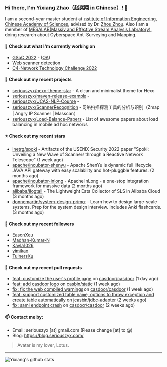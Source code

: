 ### Hi there, I'm [Yixiang Zhao（赵奕翔 in Chinese）](https://seriouszyx.github.io/homepage/)! 👋 

I am a second-year master student at [Institute of Information Engineering](http://www.iie.ac.cn/), [Chinese Academy of Sciences](https://www.cas.cn/), advised by Dr. [Zhou Zhou](http://people.ucas.edu.cn/~zhouzhou). Also I am a member of [MESALAB(Massiv and Effective Stream Analysis Labratory)](http://mesalab.cn/), doing research about Cyberspace Anti-Surveying and Mapping.

#### 🔭 Check out what I'm currently working on
- [GSoC 2022](https://summerofcode.withgoogle.com/programs/2022/projects/ev4TPeRU) - ([OA](https://gsoc.casbin.org/))
- Web scanner detection
- [C4-Network Technology Challenge 2022](http://net.c4best.cn/)

#### 🌱 Check out my recent projects

- [seriouszyx/hexo-theme-star](https://github.com/seriouszyx/hexo-theme-star) - A clean and minimalist theme for Hexo
- [seriouszyx/maven-release-example](https://github.com/seriouszyx/maven-release-example) - 
- [seriouszyx/UCAS-NLP-Course](https://github.com/seriouszyx/UCAS-NLP-Course) - 
- [seriouszyx/ScannerRecognition](https://github.com/seriouszyx/ScannerRecognition) - 网络扫描探测工具的分析与识别（Zmap | Angry IP Scanner | Masscan）
- [seriouszyx/Load-Balance-Papers](https://github.com/seriouszyx/Load-Balance-Papers) - List of awesome papers about load balancing in mobile ad hoc networks

#### ⭐ Check out my recent stars

- [inetrg/spoki](https://github.com/inetrg/spoki) - Artifacts of the USENIX Security 2022 paper &#34;Spoki: Unveiling a New Wave of Scanners through a Reactive Network Telescope&#34; (1 week ago)
- [apache/incubator-shenyu](https://github.com/apache/incubator-shenyu) - Apache ShenYu is dynamic full lifecycle JAVA API gateway with easy scalability and hot-pluggble features. (2 months ago)
- [apache/incubator-inlong](https://github.com/apache/incubator-inlong) - Apache InLong - a one-stop integration framework for massive data (2 months ago)
- [alibaba/ilogtail](https://github.com/alibaba/ilogtail) - The Lightweight Data Collector of SLS in Alibaba Cloud (3 months ago)
- [donnemartin/system-design-primer](https://github.com/donnemartin/system-design-primer) - Learn how to design large-scale systems. Prep for the system design interview.  Includes Anki flashcards. (3 months ago)

#### 👯 Check out my recent followers

- [EasonXeu](https://github.com/EasonXeu)
- [Madhan-Kumar-N](https://github.com/Madhan-Kumar-N)
- [Kayla1026](https://github.com/Kayla1026)
- [yimikao](https://github.com/yimikao)
- [TulnersXu](https://github.com/TulnersXu)

#### 🔨 Check out my recent pull requests

- [feat: customize the user&#39;s profile page](https://github.com/casdoor/casdoor/pull/796) on [casdoor/casdoor](https://github.com/casdoor/casdoor) (1 day ago)
- [feat: add casdoor logo](https://github.com/casbin/static/pull/51) on [casbin/static](https://github.com/casbin/static) (1 week ago)
- [fix: fix the web compiled warnings](https://github.com/casdoor/casdoor/pull/778) on [casdoor/casdoor](https://github.com/casdoor/casdoor) (1 week ago)
- [feat: support customized table name, options to throw exception and create table automatically](https://github.com/jcasbin/jdbc-adapter/pull/52) on [jcasbin/jdbc-adapter](https://github.com/jcasbin/jdbc-adapter) (2 weeks ago)
- [fix: saml endpoint crash](https://github.com/casdoor/casdoor/pull/773) on [casdoor/casdoor](https://github.com/casdoor/casdoor) (2 weeks ago)

#### 📫 Contact me by:
- Email: seriouszyx [at] gmail.com (Please change [at] to @)
- Blog: https://blog.seriouszyx.com/

> Avatar is my lover, Lotus.

---

![Yixiang's github stats](https://github-readme-stats.vercel.app/api?username=seriouszyx&theme=material-palenight&count_private=true&hide=contribs)




